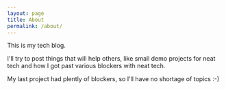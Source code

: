 ```yaml
---
layout: page
title: About
permalink: /about/
---
```


This is my tech blog.

I'll try to post things that will help others, like small demo projects for neat
tech and how I got past various blockers with neat tech.

My last project had plently of blockers, so I'll have no shortage of topics :-)
